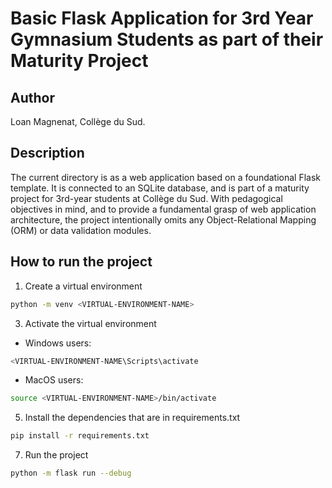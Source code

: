# Basic Flask Application for 3rd Year Gymnasium Students as part of their Maturity Project

## Author
Loan Magnenat, Collège du Sud.

## Description
The current directory is as a web application based on a foundational Flask template. It is connected to an SQLite database, and is part of a maturity project for 3rd-year students at Collège du Sud. With pedagogical objectives in mind, and to provide a fundamental grasp of web application architecture, the project intentionally omits any Object-Relational Mapping (ORM) or data validation modules.

## How to run the project
1. Create a virtual environment
```bash
python -m venv <VIRTUAL-ENVIRONMENT-NAME>
```

3. Activate the virtual environment
  * Windows users:
```bash
<VIRTUAL-ENVIRONMENT-NAME\Scripts\activate
```
  * MacOS users:
```bash
source <VIRTUAL-ENVIRONMENT-NAME>/bin/activate
```

5. Install the dependencies that are in requirements.txt
```bash
pip install -r requirements.txt
```

7. Run the project
```bash
python -m flask run --debug
```
